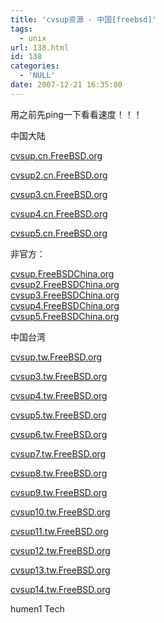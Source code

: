 ```yaml
---
title: 'cvsup资源 - 中国[freebsd]'
tags:
  - unix
url: 138.html
id: 138
categories:
  - 'NULL'
date: 2007-12-21 16:35:00
---
```


用之前先ping一下看看速度！！！

中国大陆

[cvsup.cn.FreeBSD.org](http://cvsup.cn.FreeBSD.org)

[cvsup2.cn.FreeBSD.org](http://cvsup2.cn.FreeBSD.org)

[cvsup3.cn.FreeBSD.org](http://cvsup3.cn.FreeBSD.org)

[cvsup4.cn.FreeBSD.org](http://cvsup4.cn.FreeBSD.org)

[cvsup5.cn.FreeBSD.org](http://cvsup5.cn.FreeBSD.org)

非官方：

[cvsup.FreeBSDChina.org](http://cvsup.FreeBSDChina.org)  
[cvsup2.FreeBSDChina.org](http://cvsup2.FreeBSDChina.org)  
[cvsup3.FreeBSDChina.org](http://cvsup3.FreeBSDChina.org)  
[cvsup4.FreeBSDChina.org](http://cvsup4.FreeBSDChina.org)  
[cvsup5.FreeBSDChina.org](http://cvsup5.FreeBSDChina.org)

中国台湾

[cvsup.tw.FreeBSD.org](http://cvsup.tw.FreeBSD.org)

[cvsup3.tw.FreeBSD.org](http://cvsup3.tw.FreeBSD.org)

[cvsup4.tw.FreeBSD.org](http://cvsup4.tw.FreeBSD.org)

[cvsup5.tw.FreeBSD.org](http://cvsup5.tw.FreeBSD.org)

[cvsup6.tw.FreeBSD.org](http://cvsup6.tw.FreeBSD.org)

[cvsup7.tw.FreeBSD.org](http://cvsup7.tw.FreeBSD.org)

[cvsup8.tw.FreeBSD.org](http://cvsup8.tw.FreeBSD.org)

[cvsup9.tw.FreeBSD.org](http://cvsup9.tw.FreeBSD.org)

[cvsup10.tw.FreeBSD.org](http://cvsup10.tw.FreeBSD.org)

[cvsup11.tw.FreeBSD.org](http://cvsup11.tw.FreeBSD.org)

[cvsup12.tw.FreeBSD.org](http://cvsup12.tw.FreeBSD.org)

[cvsup13.tw.FreeBSD.org](http://cvsup13.tw.FreeBSD.org)

[cvsup14.tw.FreeBSD.org](http://cvsup14.tw.FreeBSD.org)

humen1 Tech